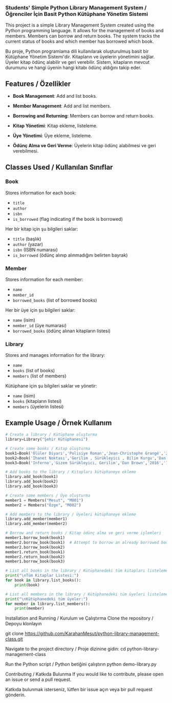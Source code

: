 ### Students' Simple Python Library Management System / Öğrenciler İçin Basit Python Kütüphane Yönetim Sistemi

This project is a simple Library Management System created using the Python programming language. It allows for the management of books and members. Members can borrow and return books. The system tracks the current status of books and which member has borrowed which book.

Bu proje, Python programlama dili kullanılarak oluşturulmuş basit bir Kütüphane Yönetim Sistemi'dir. Kitapların ve üyelerin yönetimini sağlar. Üyeler kitap ödünç alabilir ve geri verebilir. Sistem, kitapların mevcut durumunu ve hangi üyenin hangi kitabı ödünç aldığını takip eder.

## Features / Özellikler

- **Book Management**: Add and list books.
- **Member Management**: Add and list members.
- **Borrowing and Returning**: Members can borrow and return books.

- **Kitap Yönetimi**: Kitap ekleme, listeleme.
- **Üye Yönetimi**: Üye ekleme, listeleme.
- **Ödünç Alma ve Geri Verme**: Üyelerin kitap ödünç alabilmesi ve geri verebilmesi.

## Classes Used / Kullanılan Sınıflar

### Book
Stores information for each book:
- `title`
- `author`
- `isbn`
- `is_borrowed` (flag indicating if the book is borrowed)

Her bir kitap için şu bilgileri saklar:
- `title` (başlık)
- `author` (yazar)
- `isbn` (ISBN numarası)
- `is_borrowed` (ödünç alınıp alınmadığını belirten bayrak)

### Member
Stores information for each member:
- `name`
- `member_id`
- `borrowed_books` (list of borrowed books)

Her bir üye için şu bilgileri saklar:
- `name` (isim)
- `member_id` (üye numarası)
- `borrowed_books` (ödünç alınan kitapların listesi)

### Library
Stores and manages information for the library:
- `name`
- `books` (list of books)
- `members` (list of members)

Kütüphane için şu bilgileri saklar ve yönetir:
- `name` (isim)
- `books` (kitapların listesi)
- `members` (üyelerin listesi)

## Example Usage / Örnek Kullanım

```python
# Create a library / Kütüphane oluşturma
library=Library("Şehir Kütüphanesi")

# Create some books / Kitap oluşturma
book1=Book('Ölüler Diyarı','Polisiye Roman','Jean-Christophe Grangé','2018','123456789')
book2=Book('İhanet Noktası','Gerilim , Sürükleyici , Bilim Kurgu','Dan Brown','2001','123456789')
book3=Book('Inferno','Gizem Sürükleyici, Gerilim','Dan Brown','2016','123456789')

# Add books to the library / Kitapları kütüphaneye ekleme
library.add_book(book1)
library.add_book(book2)
library.add_book(book3)

# Create some members / Üye oluşturma
member1 = Members("Mesut", "M001")
member2 = Members("Özge", "M002")

# Add members to the library / Üyeleri kütüphaneye ekleme
library.add_member(member1)
library.add_member(member2)

# Borrow and return books / Kitap ödünç alma ve geri verme işlemleri
member1.borrow_book(book1)
member2.borrow_book(book1)  # Attempt to borrow an already borrowed book / Zaten ödünç alınmış kitabı ödünç almaya çalışmak
member2.borrow_book(book2)
member1.return_book(book1)
member2.return_book(book2)
member1.borrow_book(book3)

# List all books in the library / Kütüphanedeki tüm kitapları listeleme
print("\nTüm Kitaplar Listesi:")
for book in library.list_books():
    print(book)

# List all members in the library / Kütüphanedeki tüm üyeleri listeleme
print("\nKütüphanedeki tüm üyeler:")
for member in library.list_members():
    print(member)    

```

Installation and Running / Kurulum ve Çalıştırma
Clone the repository / Depoyu klonlayın

git clone https://github.com/KarahanMesut/python-library-management-class.git

Navigate to the project directory / Proje dizinine gidin:
cd python-library-management-class

Run the Python script / Python betiğini çalıştırın
python demo-library.py


Contributing / Katkıda Bulunma
If you would like to contribute, please open an issue or send a pull request.

Katkıda bulunmak isterseniz, lütfen bir issue açın veya bir pull request gönderin.

